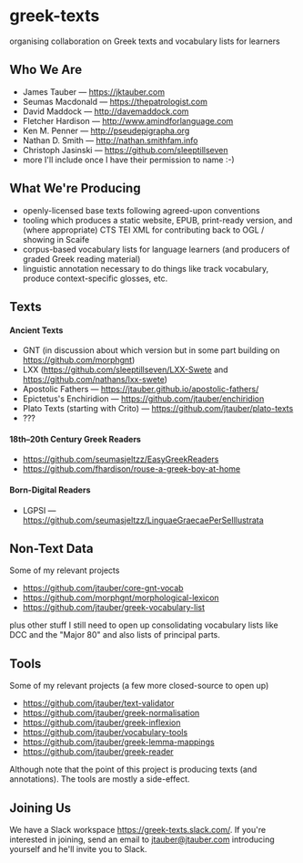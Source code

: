 # greek-texts

organising collaboration on Greek texts and vocabulary lists for learners

## Who We Are

* James Tauber — <https://jktauber.com>
* Seumas Macdonald — <https://thepatrologist.com>
* David Maddock — <http://davemaddock.com>
* Fletcher Hardison — <http://www.amindforlanguage.com>
* Ken M. Penner — <http://pseudepigrapha.org>
* Nathan D. Smith — <http://nathan.smithfam.info>
* Christoph Jasinski — <https://github.com/sleeptillseven>
* more I'll include once I have their permission to name :-)

## What We're Producing

* openly-licensed base texts following agreed-upon conventions
* tooling which produces a static website, EPUB, print-ready version, and (where appropriate) CTS TEI XML for contributing back to OGL / showing in Scaife
* corpus-based vocabulary lists for language learners (and producers of graded Greek reading material)
* linguistic annotation necessary to do things like track vocabulary, produce context-specific glosses, etc.

## Texts

#### Ancient Texts

* GNT (in discussion about which version but in some part building on <https://github.com/morphgnt>)
* LXX (<https://github.com/sleeptillseven/LXX-Swete> and <https://github.com/nathans/lxx-swete>)
* Apostolic Fathers — <https://jtauber.github.io/apostolic-fathers/>
* Epictetus's Enchiridion — <https://github.com/jtauber/enchiridion>
* Plato Texts (starting with Crito) — <https://github.com/jtauber/plato-texts>
* ???

#### 18th–20th Century Greek Readers

* <https://github.com/seumasjeltzz/EasyGreekReaders>
* <https://github.com/fhardison/rouse-a-greek-boy-at-home>

#### Born-Digital Readers

* LGPSI — <https://github.com/seumasjeltzz/LinguaeGraecaePerSeIllustrata>

## Non-Text Data

Some of my relevant projects

* <https://github.com/jtauber/core-gnt-vocab>
* <https://github.com/morphgnt/morphological-lexicon>
* <https://github.com/jtauber/greek-vocabulary-list>

plus other stuff I still need to open up consolidating vocabulary lists like DCC and the "Major 80" and also lists of principal parts.

## Tools

Some of my relevant projects (a few more closed-source to open up)

* <https://github.com/jtauber/text-validator>
* <https://github.com/jtauber/greek-normalisation>
* <https://github.com/jtauber/greek-inflexion>
* <https://github.com/jtauber/vocabulary-tools>
* <https://github.com/jtauber/greek-lemma-mappings>
* <https://github.com/jtauber/greek-reader>

Although note that the point of this project is producing texts (and annotations). The tools are mostly a side-effect.

## Joining Us

We have a Slack workspace <https://greek-texts.slack.com/>. If you're interested in joining, send an email to jtauber@jtauber.com introducing yourself and he'll invite you to Slack.
